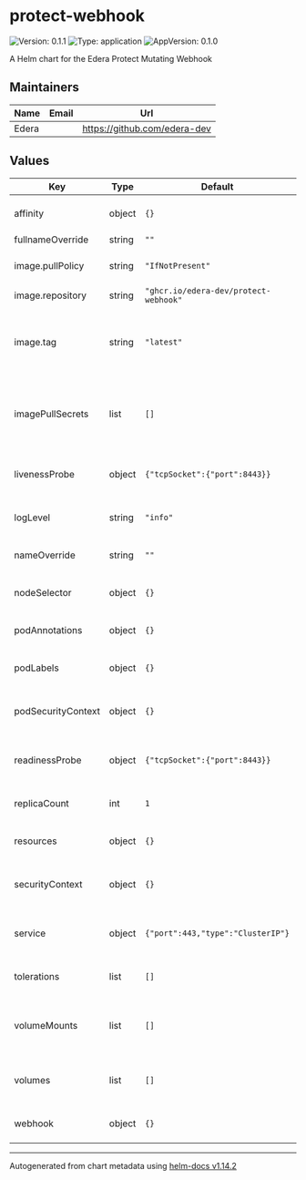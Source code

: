 # protect-webhook

![Version: 0.1.1](https://img.shields.io/badge/Version-0.1.1-informational?style=flat-square) ![Type: application](https://img.shields.io/badge/Type-application-informational?style=flat-square) ![AppVersion: 0.1.0](https://img.shields.io/badge/AppVersion-0.1.0-informational?style=flat-square)

A Helm chart for the Edera Protect Mutating Webhook

## Maintainers

| Name | Email | Url |
| ---- | ------ | --- |
| Edera |  | <https://github.com/edera-dev> |

## Values

| Key | Type | Default | Description |
|-----|------|---------|-------------|
| affinity | object | `{}` | Webhook server affinity |
| fullnameOverride | string | `""` |  |
| image.pullPolicy | string | `"IfNotPresent"` | This sets the pull policy for images |
| image.repository | string | `"ghcr.io/edera-dev/protect-webhook"` |  |
| image.tag | string | `"latest"` | Overrides the image tag whose default is the chart appVersion |
| imagePullSecrets | list | `[]` | This is for the secretes for pulling an image from a private repository |
| livenessProbe | object | `{"tcpSocket":{"port":8443}}` | Webhook server liveness probe |
| logLevel | string | `"info"` | Webhook server log level |
| nameOverride | string | `""` | This is to override the chart name |
| nodeSelector | object | `{}` | Webhook server node selector |
| podAnnotations | object | `{}` | Webhook server pod annotations |
| podLabels | object | `{}` | Webhook server pod labels |
| podSecurityContext | object | `{}` | Webhook server pod security context |
| readinessProbe | object | `{"tcpSocket":{"port":8443}}` | Webhook server readiness probe |
| replicaCount | int | `1` | Webhook server replica count |
| resources | object | `{}` | Webhook server resources |
| securityContext | object | `{}` | Webhook server security context |
| service | object | `{"port":443,"type":"ClusterIP"}` | Webhook server service definition |
| tolerations | list | `[]` | Webhook server tolerations |
| volumeMounts | list | `[]` | Webhook server additional volume mounts |
| volumes | list | `[]` | Webhook server additional volumes |
| webhook | object | `{}` | Mutating webhook configuration |

----------------------------------------------
Autogenerated from chart metadata using [helm-docs v1.14.2](https://github.com/norwoodj/helm-docs/releases/v1.14.2)
